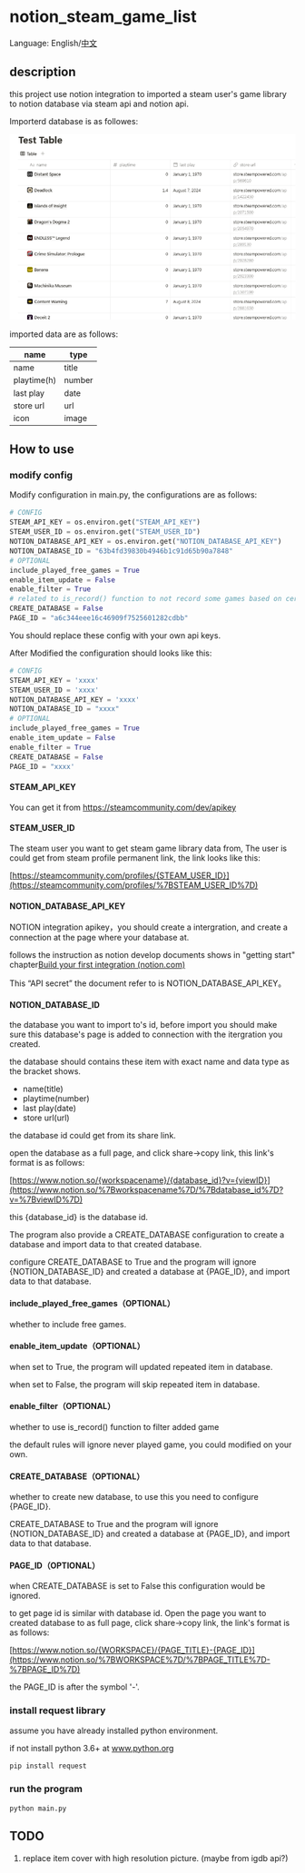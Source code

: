 # notion_steam_game_list

Language: English/[中文](./README_zh_cn.md)

## description

this project use notion integration to imported a steam user's game library to notion database via steam api and notion api.

Importerd database is as followes:

![1724501890766.png](./image/README/1724501890766.png)

imported data are as follows:

| name        | type   |
| ----------- | ------ |
| name        | title  |
| playtime(h) | number |
| last play   | date   |
| store url   | url    |
| icon        | image  |

## How to use

### modify config

Modify configuration in main.py, the configurations are as follows:

```python
# CONFIG
STEAM_API_KEY = os.environ.get("STEAM_API_KEY")
STEAM_USER_ID = os.environ.get("STEAM_USER_ID")
NOTION_DATABASE_API_KEY = os.environ.get("NOTION_DATABASE_API_KEY")
NOTION_DATABASE_ID = "63b4fd39830b4946b1c91d65b90a7848"
# OPTIONAL
include_played_free_games = True
enable_item_update = False
enable_filter = True
# related to is_record() function to not record some games based on certain rules
CREATE_DATABASE = False
PAGE_ID = "a6c344eee16c46909f7525601282cdbb"
```

You should replace these config with your own api keys.

After Modified the configuration should looks like this:

```python
# CONFIG
STEAM_API_KEY = 'xxxx'
STEAM_USER_ID = 'xxxx'
NOTION_DATABASE_API_KEY = 'xxxx'
NOTION_DATABASE_ID = "xxxx"
# OPTIONAL
include_played_free_games = True
enable_item_update = False
enable_filter = True
CREATE_DATABASE = False
PAGE_ID = "xxxx'
```

#### STEAM_API_KEY

You can get it from https://steamcommunity.com/dev/apikey

#### STEAM_USER_ID

The steam user you want to get steam game library data from, The user is could get from steam profile permanent link, the link looks like this:

[https://steamcommunity.com/profiles/{STEAM_USER_ID}](https://steamcommunity.com/profiles/%7BSTEAM_USER_ID%7D)

#### NOTION_DATABASE_API_KEY

NOTION integration apikey，you should create a intergration, and create a connection at the page where your database at.

follows the instruction as notion develop documents shows in "getting start" chapter[Build your first integration (notion.com)](https://developers.notion.com/docs/create-a-notion-integration)

This “API secret”  the document refer to  is NOTION_DATABASE_API_KEY。

#### NOTION_DATABASE_ID

the database you want to import to's id, before import you should make sure this database's page is added to connection with the itergration you created.

the database should contains these item with exact name and data type as the bracket shows.

- name(title)
- playtime(number)
- last play(date)
- store url(url)

the database id could get from its share link.

open the database as a full page, and click share->copy link, this link's format is as follows:

[https://www.notion.so/{workspacename}/{database_id}?v={viewID}](https://www.notion.so/%7Bworkspacename%7D/%7Bdatabase_id%7D?v=%7BviewID%7D)

this {database_id} is the database id.

The program also provide a CREATE_DATABASE configuration to create a database and import data to that created database.

configure CREATE_DATABASE to True and the program will ignore {NOTION_DATABASE_ID} and created a database at {PAGE_ID}, and import data to that database.

#### include_played_free_games（OPTIONAL）

whether to include free games.

#### enable_item_update（OPTIONAL）

when set to True, the program will updated repeated item in database.

when set to False, the program will skip repeated item in database.

#### enable_filter（OPTIONAL）

whether to use is_record() function to filter added game

the default rules will ignore never played game, you could modified on your own.

#### CREATE_DATABASE（OPTIONAL）

whether to create new database, to use this you need to configure {PAGE_ID}.

CREATE_DATABASE to True and the program will ignore {NOTION_DATABASE_ID} and created a database at {PAGE_ID}, and import data to that database.

#### PAGE_ID（OPTIONAL）

when CREATE_DATABASE is set to False this configuration would be ignored.

to get page id is similar with database id. Open the page you want to created database to as full page, click share->copy link, the link's format is as follows:

[https://www.notion.so/{WORKSPACE}/{PAGE_TITLE}-{PAGE_ID}](https://www.notion.so/%7BWORKSPACE%7D/%7BPAGE_TITLE%7D-%7BPAGE_ID%7D)

the PAGE_ID is after the symbol '-'.

### install request library

assume you have already installed python environment.

if not install python 3.6+ at www.python.org

```shell
pip install request
```

### run the program

```
python main.py
```

## TODO
1. replace item cover with high resolution picture. (maybe from igdb api?)
